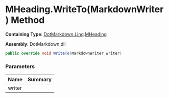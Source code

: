 # MHeading\.WriteTo\(MarkdownWriter\) Method

**Containing Type**: [DotMarkdown.Linq](../../README.md)\.[MHeading](../README.md)

**Assembly**: DotMarkdown\.dll

```csharp
public override void WriteTo(MarkdownWriter writer)
```

### Parameters

| Name | Summary |
| ---- | ------- |
| writer | |

